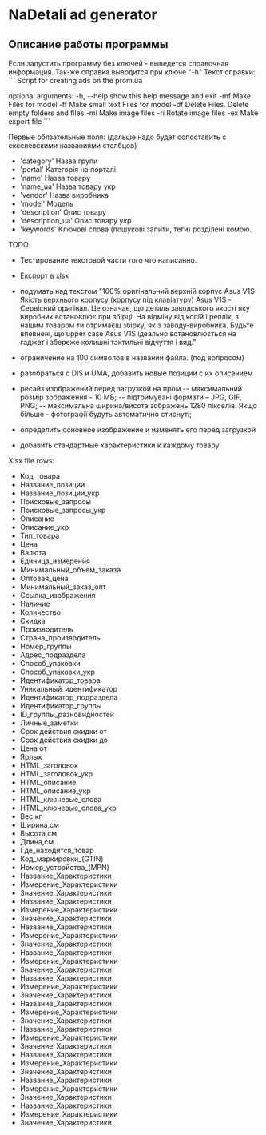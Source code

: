 # NaDetali ad generator

## Описание работы программы

Если запустить программу без ключей - выведется справочная информация. 
Так-же справка выводится при ключе "-h"
Текст справки:
\```
Script for creating ads on the prom.ua

optional arguments:
  -h, --help  show this help message and exit
  -mf         Make Files for model
  -tf         Make small text Files for model
  -df         Delete Files. Delete empty folders and files
  -mi         Make image files
  -ri         Rotate image files
  -ex         Make export file
\```

Первые обязательные поля:
(дальше надо будет сопоставить с екселевскими названиями столбцов)

- 'category' Назва групи
- 'portal' Категорія на порталі
- 'name' Назва товару
- 'name_ua' Назва товару укр
- 'vendor' Назва виробника
- 'model' Модель
- 'description' Опис товару
- 'description_ua' Опис товару укр
- 'keywords' Ключові слова (пошукові запити, теги) розділені комою.

TODO
- Тестирование текстовой части того что написанно.
- Експорт в xlsx

- подумать над текстом "100% оригінальний верхній корпус Asus V1S Якість верхнього корпусу (корпусу під клавіатуру) Asus V1S - Сервісний оригінал. Це означає, що деталь заводського якості яку виробник встановлює при збірці. На відміну від копій і реплік, з нашим товаром ти отримаєш збірку, як з заводу-виробника. Будьте впевнені, що upper case Asus V1S ідеально встановлюється на гаджет і збереже колишні тактильні відчуття і вид."
- ограничение на 100 символов в названии файла. (под вопросом)
- разобраться с DIS и UMA, добавить новые позиции с их описанием
- ресайз изображений перед загрузкой на пром
-- максимальний розмір зображення - 10 МБ;
-- підтримувані формати – JPG, GIF, PNG;
-- максимальна ширина/висота зображень 1280 пікселів. Якщо більше - фотографії будуть автоматично стиснуті;
- определить основное изображение и изменять его перед загрузкой
- добавить стандартные характеристики к каждому товару


Xlsx file rows:
- Код_товара
- Название_позиции
- Название_позиции_укр
- Поисковые_запросы
- Поисковые_запросы_укр
- Описание
- Описание_укр
- Тип_товара
- Цена
- Валюта
- Единица_измерения
- Минимальный_объем_заказа
- Оптовая_цена
- Минимальный_заказ_опт
- Ссылка_изображения
- Наличие
- Количество
- Скидка
- Производитель
- Страна_производитель
- Номер_группы
- Адрес_подраздела
- Способ_упаковки
- Способ_упаковки_укр
- Идентификатор_товара
- Уникальный_идентификатор
- Идентификатор_подраздела
- Идентификатор_группы
- ID_группы_разновидностей
- Личные_заметки
- Cрок действия скидки от
- Cрок действия скидки до
- Цена от
- Ярлык
- HTML_заголовок
- HTML_заголовок_укр
- HTML_описание
- HTML_описание_укр
- HTML_ключевые_слова
- HTML_ключевые_слова_укр
- Вес,кг
- Ширина,см
- Высота,см
- Длина,см
- Где_находится_товар
- Код_маркировки_(GTIN)
- Номер_устройства_(MPN)
- Название_Характеристики
- Измерение_Характеристики
- Значение_Характеристики
- Название_Характеристики
- Измерение_Характеристики
- Значение_Характеристики
- Название_Характеристики
- Измерение_Характеристики
- Значение_Характеристики
- Название_Характеристики
- Измерение_Характеристики
- Значение_Характеристики
- Название_Характеристики
- Измерение_Характеристики
- Значение_Характеристики
- Название_Характеристики
- Измерение_Характеристики
- Значение_Характеристики
- Название_Характеристики
- Измерение_Характеристики
- Значение_Характеристики
- Название_Характеристики
- Измерение_Характеристики
- Значение_Характеристики
- Название_Характеристики
- Измерение_Характеристики
- Значение_Характеристики
- Название_Характеристики
- Измерение_Характеристики
- Значение_Характеристики
